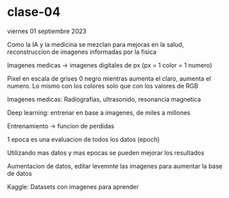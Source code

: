 # clase-04

viernes 01 septiembre 2023

Como la IA y la medicina se mezclan para mejoras en la salud, reconstruccion de imagenes informadas por la fisica 

Imagenes medicas -> imagenes digitales de px (px = 1 color = 1 numero) 

Pixel en escala de grises 0 negro mientras aumenta el claro, aumenta el numero. Lo mismo con los colores solo que con los valores de RGB

Imagenes medicas: Radiografias, ultrasonido, resonancia magnetica

Deep learning: entrenar en base a imagenes, de miles a millones

Entrenamiento -> funcion de perdidas

1 epoca es una evaluacion de todos los datos (epoch)

Utilizando mas datos y mas epocas se pueden mejorar los resultados

Aumentacion de datos, editar levemnte las imagenes para aumentar la base de datos

Kaggle: Datasets con imagenes para aprender
